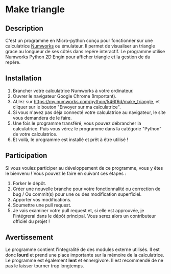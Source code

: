 # Make triangle

## Description
C'est un programme en Micro-python conçu pour fonctionner sur une calculatrice [Numworks](https://www.numworks.com/) ou émulateur. Il permet de visualiser un triangle grace au longueur de ses côtés dans repére interactif. Le programme utilise Numworks Python 2D Engin pour afficher triangle et la gestion de du repére.

## Installation
1. Brancher votre calculatrice Numworks à votre ordinateur.
2. Ouvrer le navigateur Google Chrome (Important).
4. ALlez sur https://my.numworks.com/python/546f6d/make_triangle, et cliquer sur le bouton "Envoyer sur ma calculatrice".
5. Si vous n'avez pas déja connecté votre calculatrice au navigateur, le site vous demandera de le faire.
6. Une fois le programme transféré, vous pouvez débrancher la calculatrice. Puis vous vérez le programme dans la catégorie "Python" de votre calculatrice.
7. Et voilà, le programme est installé et prêt à être utilisé !

## Participation
Si vous voulez participer au développement de ce programme, vous y êtes le bienvenu ! Vous pouvez le faire en suivant ces étapes :
1. Forker le dépôt.
2. Créer une nouvelle branche pour votre fonctionnalité ou correction de bug / Ou commit(s) pour une ou des modification superficiel.
3. Apporter vos modifications.
4. Soumettre une pull request.
5. Je vais examiner votre pull request et, si elle est approuvée, je l'intégrerai dans le dépôt principal. Vous serez alors un contributeur officiel du projet !

## Avertissement
Le programme contient l'integralité de des modules externe utilisés. Il est donc **lourd** et prend une place importante sur la mémoire de la calculatrice. Le programme est également **lent** et énnergivore. Il est recommendé de ne pas le laisser tourner trop longtemps.
